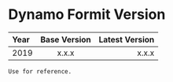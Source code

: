 # Dynamo Formit Version

| Year   |      Base Version      |  Latest Version |
|:----------|:-------------:|------:|
| 2019 |  x.x.x | x.x.x |

```{note}
Use for reference.
```